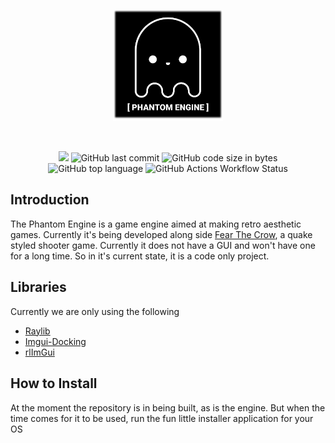 <p align="center"><img width=35% src="https://github.com/ionthedev/phantom-engine/blob/main/repo/logo_medium.png"></p>


&nbsp;&nbsp;&nbsp;&nbsp;&nbsp;&nbsp;&nbsp;&nbsp;&nbsp;&nbsp;&nbsp;&nbsp;&nbsp;&nbsp;&nbsp;&nbsp;&nbsp;&nbsp;&nbsp;

<p align="center">
  <img src="https://img.shields.io/badge/Status-in%20development-red.svg">
  <img alt="GitHub last commit" src="https://img.shields.io/github/last-commit/ionthedev/phantom-engine">
  <img alt="GitHub code size in bytes" src="https://img.shields.io/github/languages/code-size/ionthedev/phantom-engine">
  <img alt="GitHub top language" src="https://img.shields.io/github/languages/top/ionthedev/phantom-engine">
  <img alt="GitHub Actions Workflow Status" src="https://img.shields.io/github/actions/workflow/status/ionthedev/phantom-engine/cmake-multi-platform.yml">

</p>

## Introduction
The Phantom Engine is a game engine aimed at making retro aesthetic games. Currently it's being developed along side [Fear The Crow](https://github.com/ionthedev/Fear-the-Crow), a quake styled shooter game.
Currently it does not have a GUI and won't have one for a long time. So in it's current state, it is a code only project.

## Libraries
Currently we are only using the following
- [Raylib](https://github.com/raysan5/raylib?tab=Zlib-1-ov-file#readme)
- [Imgui-Docking](https://github.com/ZephyrWolf/imgui-docking)
- [rlImGui](https://github.com/raylib-extras/rlImGui)

## How to Install
At the moment the repository is in being built, as is the engine. But when the time comes for it to be used, run the fun little installer application for your OS

